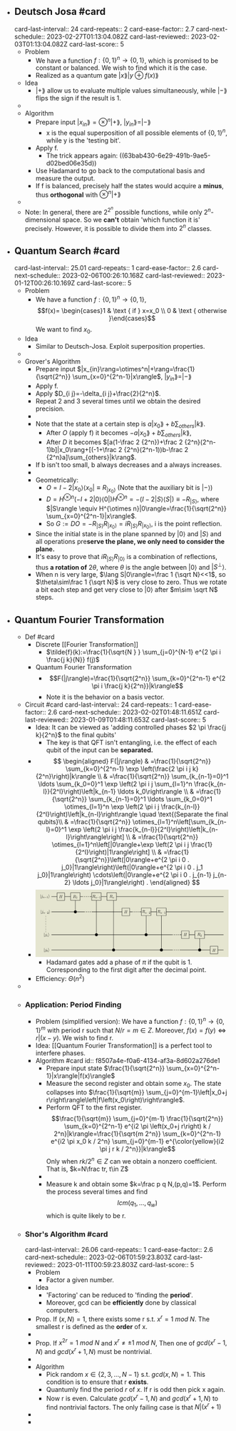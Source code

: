- ## Deutsch Josa #card
  card-last-interval:: 24
  card-repeats:: 2
  card-ease-factor:: 2.7
  card-next-schedule:: 2023-02-27T01:13:04.082Z
  card-last-reviewed:: 2023-02-03T01:13:04.082Z
  card-last-score:: 5
	- Problem
		- We have a function $f:\{0,1\}^n \rightarrow\{0,1\}$, which is promised to be constant or balanced.
		  We wish to find which it is the case.
		- Realized as a quantum gate $|x\rang |y\oplus f(x)\rang$
	- Idea
		- $|+\rang$ allow us to evaluate multiple values simultaneously, while $|-\rang$ flips the sign if the result is 1.
	-
	- Algorithm
		- Prepare input $|x_{in}\rang=\otimes^n|+\rang$, $|y_{in}\rang=|-\rang$
			- x is the equal superposition of all possible elements of $\{0,1\}^n$, while y is the 'testing bit'.
		- Apply f.
			- The trick appears again: ((63bab430-6e29-491b-9ae5-d02bed06e35d))
		- Use Hadamard to go back to the computational basis and measure the output.
		- If f is balanced, precisely half the states would acquire a **minus**, thus **orthogonal** with $\otimes^n|+\rang$
	-
	- Note: In general, there are $2^{2^n}$ possible functions, while only $2^n$-dimensional space. So we **can't** obtain 'which function it is' precisely.
	  However, it is possible to divide them into $2^n$ classes.
- ## Quantum Search #card
  card-last-interval:: 25.01
  card-repeats:: 1
  card-ease-factor:: 2.6
  card-next-schedule:: 2023-02-06T00:26:10.168Z
  card-last-reviewed:: 2023-01-12T00:26:10.169Z
  card-last-score:: 5
	- Problem
		- We have a function $f:\{0,1\}^n \rightarrow\{0,1\}$, $$f(x)= \begin{cases}1 & \text { if } x=x_0 \\ 0 & \text { otherwise }\end{cases}$$
		  We want to find $x_0$.
	- Idea
		- Similar to Deutsch-Josa. Exploit superposition properties.
	-
	- Grover's Algorithm
		- Prepare input $|x_{in}\rang=\otimes^n|+\rang=\frac{1}{\sqrt{2^n}} \sum_{x=0}^{2^n-1}|x\rangle$, $|y_{in}\rang=|-\rang$
		- Apply f.
		- Apply $D_{i j}=-\delta_{i j}+\frac{2}{2^n}$.
		- Repeat 2 and 3 several times until we obtain the desired precision.
		-
		- Note that the state at a certain step is $a|x_0\rang+b\sum_{others}|k\rang$.
			- After $O$ (apply f) it becomes $-a|x_0\rang+b\sum_{others}|k\rang$,
			- After $D$ it becomes $[a(1-\frac 2 {2^n})+\frac 2 {2^n}(2^n-1)b]|x_0\rang+[(-1+\frac 2 {2^n}(2^n-1))b-\frac 2 {2^n}a]\sum_{others}|k\rang$.
		- If b isn't too small, b always decreases and a always increases.
		-
		- Geometrically:
			- $O=I-2\left|x_0\right\rangle\left\langle x_0\right| \equiv R_{|x_0\rangle}$ (Note that the auxiliary bit is $|-\rangle$)
			- $D=H^{\otimes n}(-I+2|0\rangle\langle 0|) H^{\otimes n}=-(I-2|S\rangle\langle S|) \equiv-R_{|S\rangle}$, where $|S\rangle \equiv H^{\otimes n}|0\rangle=\frac{1}{\sqrt{2^n}} \sum_{x=0}^{2^n-1}|x\rangle$.
			- So $G:=DO=-R_{|S\rangle}R_{|x_0\rangle}=iR_{|S\rangle}R_{|x_0\rangle}$, i is the point reflection.
		- Since the initial state is in the plane spanned by $|0\rangle$ and $|S\rangle$ and all operations pre**serve the plane, we only need to consider the plane.**
		- It's easy to prove that $iR_{|S\rangle}R_{|0\rangle}$ is a combination of reflections, thus **a rotation of** $2\theta$, where $\theta$ is the angle between $|0\rangle$ and $|S^{\perp}\rangle$.
		- When n is very large, $\lang S|0\rangle=\frac 1 {\sqrt N}<<1$, so $\theta\sim\frac 1 {\sqrt N}$ is very close to zero. 
		  Thus we rotate a bit each step and get very close to $|0\rangle$ after $m\sim \sqrt N$ steps.
- ## Quantum Fourier Transformation
	- Def #card
		- Discrete [[Fourier Transformation]]
			- $\tilde{f}(k):=\frac{1}{\sqrt{N } } \sum_{j=0}^{N-1} e^{2 \pi i \frac{j k}{N}} f(j)$
		- Quantum Fourier Transformation
			- $$F(|j\rangle)=\frac{1}{\sqrt{2^n}} \sum_{k=0}^{2^n-1} e^{2 \pi i \frac{j k}{2^n}}|k\rangle$$
			- Note it is the behavior on a basis vector.
	- Circuit #card
	  card-last-interval:: 24
	  card-repeats:: 1
	  card-ease-factor:: 2.6
	  card-next-schedule:: 2023-02-02T01:48:11.651Z
	  card-last-reviewed:: 2023-01-09T01:48:11.653Z
	  card-last-score:: 5
		- Idea: It can be viewed as 'adding controlled phases $2 \pi  \frac{j k}{2^n}$ to the final qubits'
			- The key is that QFT isn't entangling, i.e. the effect of each qubit of the input can be **separated.**
		- $$
		  \begin{aligned}
		  F(|j\rangle) & =\frac{1}{\sqrt{2^n}} \sum_{k=0}^{2^n-1} \exp \left(\frac{2 \pi i j k}{2^n}\right)|k\rangle \\
		  & =\frac{1}{\sqrt{2^n}} \sum_{k_{n-1}=0}^1 \ldots \sum_{k_0=0}^1 \exp \left(2 \pi i j \sum_{l=1}^n \frac{k_{n-l}}{2^l}\right)\left|k_{n-1} \ldots k_0\right\rangle \\
		  & =\frac{1}{\sqrt{2^n}} \sum_{k_{n-1}=0}^1 \ldots \sum_{k_0=0}^1 \otimes_{l=1}^n \exp \left(2 \pi i j \frac{k_{n-l}}{2^l}\right)\left|k_{n-l}\right\rangle \quad \text{(Separate the final qubits}\\
		  & =\frac{1}{\sqrt{2^n}} \otimes_{l=1}^n\left[\sum_{k_{n-l}=0}^1 \exp \left(2 \pi i j \frac{k_{n-l}}{2^l}\right)\left|k_{n-l}\right\rangle\right] \\
		  & =\frac{1}{\sqrt{2^n}} \otimes_{l=1}^n\left[|0\rangle+\exp \left(2 \pi i j \frac{1}{2^l}\right)|1\rangle\right] \\
		  & =\frac{1}{\sqrt{2^n}}\left(|0\rangle+e^{2 \pi i 0 . j_0}|1\rangle\right)\left(|0\rangle+e^{2 \pi i 0 . j_1 j_0}|1\rangle\right) \cdots\left(|0\rangle+e^{2 \pi i 0 . j_{n-1} j_{n-2} \ldots j_0}|1\rangle\right) .
		  \end{aligned}
		  $$
		- ![p0pLvzNofqKG459rvfWu1LAZ9Oqz_8MO3YZ57FnxKhxS0MiUZuXlSsKGgOxpsy4a9pLlTpIR33Z5yN7suDA0s-BHPfj09PxVMLzmF5mw2um7s2YKJoKe2x0jXIov8iGJ.png](../assets/p0pLvzNofqKG459rvfWu1LAZ9Oqz_8MO3YZ57FnxKhxS0MiUZuXlSsKGgOxpsy4a9pLlTpIR33Z5yN7suDA0s-BHPfj09PxVMLzmF5mw2um7s2YKJoKe2x0jXIov8iGJ_1673179810485_0.png)
			- Hadamard gates add a phase of $\pi$ if the qubit is 1. Corresponding to the first digit after the decimal point.
		- Efficiency: $\Theta\left(n^2\right)$
	-
	- ### Application: Period Finding
		- Problem (simplified version): We have a function $f:\{0,1\}^n \rightarrow\{0,1\}^m$ with period r such that $N/r=m \in Z$.
		  Moreover, $f(x)=f(y) \iff r|(x-y)$.
		  We wish to find r.
		- Idea: [[Quantum Fourier Transformation]] is a perfect tool to interfere phases.
		- Algorithm #card
		  id:: f8507a4e-f0a6-4134-af3a-8d602a276de1
			- Prepare input state $\frac{1}{\sqrt{2^n}} \sum_{x=0}^{2^n-1}|x\rangle|f(x)\rangle$
			- Measure the second register and obtain some $x_0$. The state collapses into $\frac{1}{\sqrt{m}} \sum_{j=0}^{m-1}\left|x_0+j r\right\rangle\left|f\left(x_0\right)\right\rangle$.
			- Perform QFT to the first register. $$\frac{1}{\sqrt{m}} \sum_{j=0}^{m-1} \frac{1}{\sqrt{2^n}} \sum_{k=0}^{2^n-1} e^{i2 \pi \left(x_0+j r\right) k / 2^n}|k\rangle=\frac{1}{\sqrt{m 2^n}} \sum_{k=0}^{2^n-1} e^{i2 \pi  x_0 k / 2^n} \sum_{j=0}^{m-1} e^{\color{yellow}{i2 \pi  j r k / 2^n}}|k\rangle$$
			  Only when $rk/2^n\in Z$ can we obtain a nonzero coefficient. That is, $k=N\frac tr, t\in Z$
			-
			- Measure k and obtain some $k=\frac p q N,(p,q)=1$. 
			  Perform the process several times and find $$lcm(q_1,...,q_w)$$ which is quite likely to be r.
	- ### Shor's Algorithm #card
	  card-last-interval:: 26.06
	  card-repeats:: 1
	  card-ease-factor:: 2.6
	  card-next-schedule:: 2023-02-06T01:59:23.803Z
	  card-last-reviewed:: 2023-01-11T00:59:23.803Z
	  card-last-score:: 5
		- Problem
			- Factor a given number.
		- Idea
			- 'Factoring' can be reduced to 'finding the **period**'.
			- Moreover, gcd can be **efficiently** done by classical computers.
		- Prop. If $(x,N)=1$, there exists some r s.t. $x^r=1\ mod \ N$.
		  The smallest r is defined as the **order** of x.
		-
		- Prop. If $x^{2r}=1\ mod \ N$ and $x^r\neq \pm1\ mod \ N$,
		  Then one of $gcd(x^r-1,N)$ and $gcd(x^r+1,N)$ must be nontrivial.
		-
		- Algorithm
			- Pick random $x\in\{2,3,...,N-1\}$ s.t. $gcd(x,N)=1$. This condition is to ensure that r **exists**.
			- Quantumly find the period $r$ of $x$. If r is odd then pick x again.
			- Now r is even. Calculate $gcd(x^r-1,N)$ and $gcd(x^r+1,N)$ to find nontrivial factors.
			  The only failing case is that $N|(x^r+1)$
		-
		-